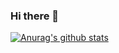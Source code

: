 ### Hi there 👋

[![Anurag's github stats](https://github-readme-stats.vercel.app/api?username=stevenyork&show_icons=true&theme=cobalt)](https://github.com/anuraghazra/github-readme-stats)
